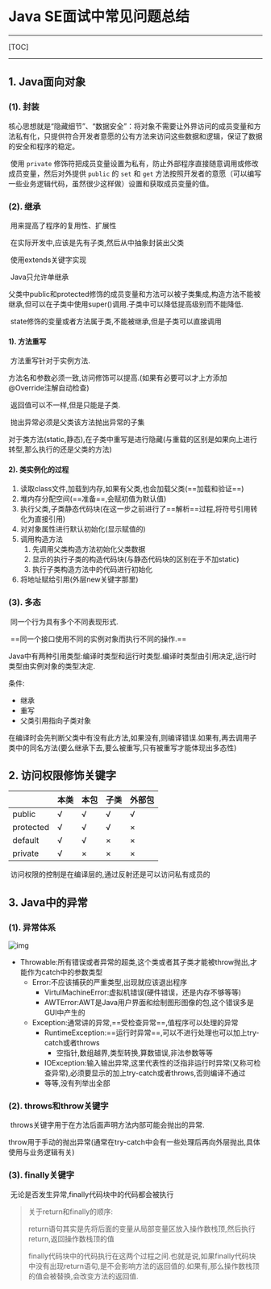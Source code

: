 # Java SE面试中常见问题总结

------

[TOC]

------

## 1. Java面向对象

### (1). 封装

​		核心思想就是“隐藏细节”、“数据安全”：将对象不需要让外界访问的成员变量和方法私有化，只提供符合开发者意愿的公有方法来访问这些数据和逻辑，保证了数据的安全和程序的稳定。

​		使用 `private` 修饰符把成员变量设置为私有，防止外部程序直接随意调用或修改成员变量，然后对外提供 `public` 的 `set` 和 `get` 方法按照开发者的意愿（可以编写一些业务逻辑代码，虽然很少这样做）设置和获取成员变量的值。

### (2). 继承

​		用来提高了程序的复用性、扩展性

​		在实际开发中,应该是先有子类,然后从中抽象封装出父类

​		使用extends关键字实现

​		Java只允许单继承

​		父类中public和protected修饰的成员变量和方法可以被子类集成,构造方法不能被继承,但可以在子类中使用super()调用.子类中可以降低提高级别而不能降低.

​		state修饰的变量或者方法属于类,不能被继承,但是子类可以直接调用

#### 1). 方法重写

​		方法重写针对于实例方法.

​		方法名和参数必须一致,访问修饰可以提高.(如果有必要可以才上方添加@Override注解自动检查)

​		返回值可以不一样,但是只能是子类.

​		抛出异常必须是父类该方法抛出异常的子集

​		对于类方法(static,静态),在子类中重写是进行隐藏(与重载的区别是如果向上进行转型,那么执行的还是父类的方法)

#### 2). 类实例化的过程

1.  读取class文件,加载到内存,如果有父类,也会加载父类(==加载和验证==)
1.  堆内存分配空间(==准备==,会赋初值为默认值)
1.  执行父类,子类静态代码块(在这一步之前进行了==解析==过程,将符号引用转化为直接引用)
1.  对对象属性进行默认初始化(显示赋值的)
1.  调用构造方法
    1.  先调用父类构造方法初始化父类数据
    1.  显示的执行子类的构造代码块(与静态代码块的区别在于不加static)
    1.  执行子类构造方法中的代码进行初始化
1.  将地址赋给引用(外层new关键字那里)

### (3). 多态

​		同一个行为具有多个不同表现形式.

​		==同一个接口使用不同的实例对象而执行不同的操作.==

​		Java中有两种引用类型:编译时类型和运行时类型.编译时类型由引用决定,运行时类型由实例对象的类型决定.

条件:

-   继承
-   重写
-   父类引用指向子类对象

​		在编译时会先判断父类中有没有此方法,如果没有,则编译错误.如果有,再去调用子类中的同名方法(要么继承下去,要么被重写,只有被重写才能体现出多态性)

## 2. 访问权限修饰关键字

|           | 本类 | 本包 | 子类 | 外部包 |
| --------- | ---- | ---- | ---- | ------ |
| public    | √    | √    | √    | √      |
| protected | √    | √    | √    | ×      |
| default   | √    | √    | ×    | ×      |
| private   | √    | ×    | ×    | ×      |

​		访问权限的控制是在编译层的,通过反射还是可以访问私有成员的

## 3. Java中的异常

### (1). 异常体系

![img](https://upload-images.jianshu.io/upload_images/5982616-4ab25f2cfc5ca7b8.jpeg?imageMogr2/auto-orient/strip|imageView2/2/w/600/format/webp)

-   Throwable:所有错误或者异常的超类,这个类或者其子类才能被throw抛出,才能作为catch中的参数类型
    -   Error:不应该捕获的严重类型,出现就应该退出程序
        -   VirtulMachineError:虚拟机错误(硬件错误，还是内存不够等等)
        -   AWTError:AWT是Java用户界面和绘制图形图像的包,这个错误多是GUI中产生的
    -   Exception:通常讲的异常,==受检查异常==,值程序可以处理的异常
        -   RuntimeException:==运行时异常==,可以不进行处理也可以加上try-catch或者throws
            -   空指针,数组越界,类型转换,算数错误,非法参数等等
        -   IOException:输入输出异常,这里代表性的泛指非运行时异常(又称可检查异常),必须要显示的加上try-catch或者throws,否则编译不通过
        -   等等,没有列举出全部

### (2). throws和throw关键字

​		throws关键字用于在方法后面声明方法内部可能会抛出的异常.

​		throw用于手动的抛出异常(通常在try-catch中会有一些处理后再向外层抛出,具体使用与业务逻辑有关)

### (3). finally关键字

​		无论是否发生异常,finally代码块中的代码都会被执行

>   关于return和finally的顺序:
>
>   return语句其实是先将后面的变量从局部变量区放入操作数栈顶,然后执行return,返回操作数栈顶的值
>
>   finally代码块中的代码执行在这两个过程之间.也就是说,如果finally代码块中没有出现return语句,是不会影响方法的返回值的.如果有,那么操作数栈顶的值会被替换,会改变方法的返回值.

​		
